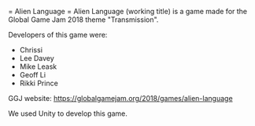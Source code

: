 = Alien Language =
Alien Language (working title) is a game made for the Global Game Jam 2018 theme "Transmission".

Developers of this game were:
- Chrissi
- Lee Davey
- Mike Leask
- Geoff Li
- Rikki Prince

GGJ website: https://globalgamejam.org/2018/games/alien-language

We used Unity to develop this game.
